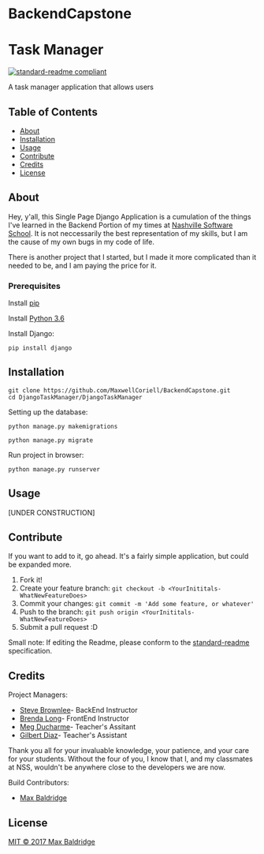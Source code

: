 # BackendCapstone

# Task Manager

[![standard-readme compliant](https://img.shields.io/badge/readme%20style-standard-brightgreen.svg?style=flat-square)](https://github.com/RichardLitt/standard-readme)

A task manager application that allows users

## Table of Contents

- [About](#about)
- [Installation](#installation)
- [Usage](#usage)   
- [Contribute](#contribute)
- [Credits](#credits)
- [License](#license)

## About
Hey, y'all, this Single Page Django Application is a cumulation of the things I've learned in the Backend Portion of my times at [Nashville Software School](https://github.com/nashville-software-school). It is not neccessarily the best representation of my skills, but I am the cause of my own bugs in my code of life.

There is another project that I started, but I made it more complicated than it needed to be, and I am paying the price for it.



### Prerequisites
Install [pip](https://packaging.python.org/installing/)

Install [Python 3.6](https://www.python.org/downloads/)

Install Django:
```
pip install django
```


## Installation


```
git clone https://github.com/MaxwellCoriell/BackendCapstone.git
cd DjangoTaskManager/DjangoTaskManager
```
Setting up the database:

```
python manage.py makemigrations
```
```
python manage.py migrate
```
Run project in browser:

```
python manage.py runserver
```



## Usage
[UNDER CONSTRUCTION]


## Contribute

If you want to add to it, go ahead. It's a fairly simple application, but could be expanded more.

1. Fork it!
2. Create your feature branch:
```git checkout -b <YourInititals-WhatNewFeatureDoes>```
3. Commit your changes:
```git commit -m 'Add some feature, or whatever'```
4. Push to the branch:
```git push origin <YourInititals-WhatNewFeatureDoes>```
5. Submit a pull request :D

Small note: If editing the Readme, please conform to the [standard-readme](https://github.com/RichardLitt/standard-readme) specification.

## Credits
Project Managers:
  * [Steve Brownlee](https://github.com/stevebrownlee)- BackEnd Instructor
  * [Brenda Long](https://github.com/brendalong)- FrontEnd Instructor
  * [Meg Ducharme](https://github.com/megducharme)- Teacher's Assitant
  * [Gilbert Diaz](https://github.com/gilbertdiaz)- Teacher's Assistant

Thank you all for your invaluable knowledge, your patience, and your care for your students. Without the four of you, I know that I, and my classmates at NSS, wouldn't be anywhere close to the developers we are now.


Build Contributors:
  * [Max Baldridge](https://github.com/MaxwellCoriell)

## License
[MIT © 2017 Max Baldridge](./LICENSE)
